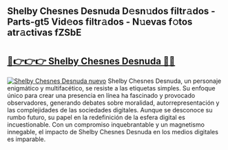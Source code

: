 ## Shelby Chesnes Desnuda D𝚎sn𝚞dos filtr𝚊dos - Parts-gt5 Vid𝚎os filtr𝚊dos - N𝚞evas f𝚘tos atr𝚊ctivas fZSbE

# <h2><a href="http://mb4aay0.tromn.icu/?c=Shelby+Chesnes+Desnuda">🔗👉👉👉 Shelby Chesnes Desnuda 🔗🔗</a></h2>

[![Shelby Chesnes Desnuda nuevo](https://i.imgur.com/pEAQMta.gif)](http://mb4aay0.tromn.icu/?c=Shelby+Chesnes+Desnuda)
Shelby Chesnes Desnuda, un personaje enigmático y multifacético, se resiste a las etiquetas simples. Su enfoque único para crear una presencia en línea ha fascinado y provocado observadores, generando debates sobre moralidad, autorrepresentación y las complejidades de las sociedades digitales. Aunque se desconoce su rumbo futuro, su papel en la redefinición de la esfera digital es incuestionable. Con un compromiso inquebrantable y un magnetismo innegable, el impacto de Shelby Chesnes Desnuda en los medios digitales es imparable.
